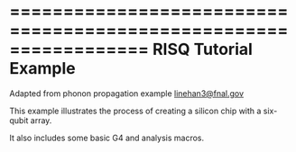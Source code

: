  =================================================================
                      RISQ Tutorial Example
 =================================================================
 Adapted from phonon propagation example
 linehan3@fnal.gov

 This example illustrates the process of creating a silicon chip
 with a six-qubit array.

 It also includes some basic G4 and analysis macros.

